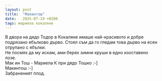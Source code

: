 ```yaml
---
layout: post
title:  "Макинтош"
date:   2025-07-19 +0200
tags: мариела кокаляне
---
```

В двора на дядо Тодор в Кокаляне имаше най-красивото и добре подрязано ябълково дърво.
Стоял съм да го гледам това дърво на есен отрупано с ябълки.  
Не посмях да му искам, ами берях зимни круши в едно изоставено лозе.  
Мак ин Тош - Мариела К при дядо Тошко :-]  
Макинтош :-]  
Забраненият плод.